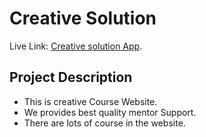 # Creative Solution

 

Live Link: [Creative solution App](https://creative-solution-online.netlify.app/).

 

## Project Description
* This is creative Course Website. 
* We provides best quality mentor Support.
* There are lots of course in the website.
